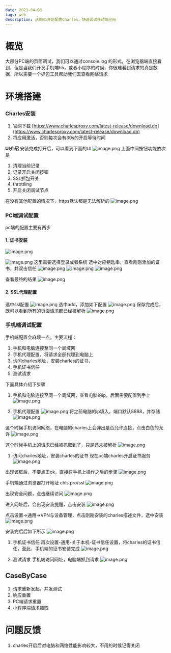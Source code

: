 ```yaml
---
date: 2021-04-08
tags: web
description: 从0到1开始配置Charles，快速调试移动端应用
---
```


# 概览
大部分PC端的页面调试，我们可以通过console.log 的形式，在浏览器端直接看到，但是当我们开发手机端h5，或者小程序的时候，你很难看到请求的真是数据，所以需要一个抓包工具帮助我们去查看网络请求

# 环境搭建
### Charles安装
1. 官网下载 [https://www.charlesproxy.com/latest-release/download.do](https://www.charlesproxy.com/latest-release/download.do)
2. 将应用激活，否则每次会有30s的开启等待时间

**UI介绍**
安装完成打开后，可以看到下面的UI
![image.png](https://raw.githubusercontent.com/lemoolu/oss/main/files/202405221503811.png)
上面中间按钮功能依次是
1. 清理当前记录
2. 记录开启关闭按钮
3. SSL抓包开关
4. throttling
5. 开启关闭调试节点

在没有其他配置的情况下，https默认都是无法解析的
![image.png](https://raw.githubusercontent.com/lemoolu/oss/main/files/202405221504617.png)

### PC端调试配置
pc端的配置主要有两步
#### 1. 证书安装
![image.png](https://raw.githubusercontent.com/lemoolu/oss/main/files/202405221504586.png)

![image.png](https://raw.githubusercontent.com/lemoolu/oss/main/files/202405221504578.png)
这里需要选择登录或者系统
选中对应钥匙串，查看刚刚添加的证书，并双击信任
![image.png](https://raw.githubusercontent.com/lemoolu/oss/main/files/202405221506969.png)
![image.png](https://raw.githubusercontent.com/lemoolu/oss/main/files/202405221506958.png)
![image.png](https://raw.githubusercontent.com/lemoolu/oss/main/files/202405221506716.png)

查看最终的结果
![image.png](https://raw.githubusercontent.com/lemoolu/oss/main/files/202405221507527.png)

#### 2. SSL代理配置
选中ssl配置
![image.png](https://raw.githubusercontent.com/lemoolu/oss/main/files/202405221507838.png)
选中add，添加如下配置
![image.png](https://raw.githubusercontent.com/lemoolu/oss/main/files/202405221507964.png)
保存完成后，既可以看到所有的页面请求都已经被解析
![image.png](https://raw.githubusercontent.com/lemoolu/oss/main/files/202405221507093.png)

### 手机端调试配置
手机端配置会麻烦一点，主要流程：
1. 手机和电脑连接至同一个局域网
2. 手机代理配置，将请求全部代理到电脑上
3. 访问charles地址，安装charles的证书，
4. 手机证书信任
5. 测试请求

下面具体介绍下步骤
1. 手机和电脑连接至同一个局域网，查看电脑的ip，后面需要配置到手上
![image.png](https://raw.githubusercontent.com/lemoolu/oss/main/files/202405221508120.png)

2. 手机代理配置
![image.png](https://raw.githubusercontent.com/lemoolu/oss/main/files/202405221508974.png)
将之前电脑的ip填入，端口默认8888，并存储
![image.png](https://raw.githubusercontent.com/lemoolu/oss/main/files/202405221508096.png)

这个时候手机访问网络，在电脑的charles上会弹出是否允许连接，点击白色的允许
![image.png](https://raw.githubusercontent.com/lemoolu/oss/main/files/202405221509717.png)

这个时候手机上的请求已经被抓取到了，只是还未被解析
![image.png](https://raw.githubusercontent.com/lemoolu/oss/main/files/202405221509924.png)

1. 访问charles地址，安装charles的证书
现在pc端charles开启证书服务
![image.png](https://raw.githubusercontent.com/lemoolu/oss/main/files/202405221509524.png)

出现该框后，不要点击ok，直接在手机上操作之后的步骤
![image.png](https://raw.githubusercontent.com/lemoolu/oss/main/files/202405221509727.png)

手机端通过浏览器打开地址 chls.pro/ssl 
![image.png](https://raw.githubusercontent.com/lemoolu/oss/main/files/202405221510099.png)

出现安全问题，点击继续访问
![image.png](https://raw.githubusercontent.com/lemoolu/oss/main/files/202405221510940.png)

进入网址后，会出现安装提醒，点击安装
![image.png](https://raw.githubusercontent.com/lemoolu/oss/main/files/202405221510761.png)

点击设置->通用->VPN与设备管理，点击刚刚安装的charles描述文件，选中安装
![image.png](https://raw.githubusercontent.com/lemoolu/oss/main/files/202405221510733.png)

安装完后后如下所示
![image.png](https://raw.githubusercontent.com/lemoolu/oss/main/files/202405221510996.png)

1. 手机证书信任
再次设置-通用-关于本机-证书信任设置，将charles的证书信任，至此，手机端的证书安装完成
![image.png](https://raw.githubusercontent.com/lemoolu/oss/main/files/202405221511604.png)

2. 测试请求
手机端访问网址，电脑端抓到请求
![image.png](https://raw.githubusercontent.com/lemoolu/oss/main/files/202405221511908.png)

## CaseByCase
1. 请求重新发起，并发测试
2. 响应重置
3. PC端请求重置
4. 小程序端请求抓取

# 问题反馈
1. charles开启后对电脑和网络性能影响较大，不用的时候记得关闭
